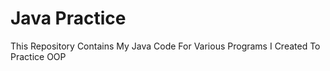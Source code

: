 # Java Practice

This Repository Contains My Java Code For Various Programs I Created To Practice OOP
